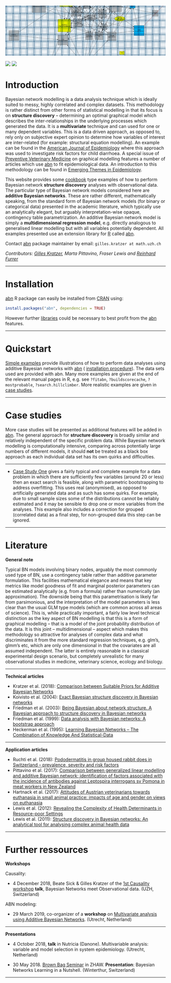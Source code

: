 ![](Material/Image/cropped-web_image.jpg)

[![](https://cranlogs.r-pkg.org/badges/abn)](https://cran.rstudio.com/web/packages/abn/index.html) [![](http://www.r-pkg.org/badges/version-last-release/abn)](http://www.r-pkg.org/badges/version-last-release/abn/index.html)

# Introduction

Bayesian network modelling is a data analysis technique which is ideally suited to messy, highly correlated and complex datasets. This methodology is rather distinct from other forms of statistical modelling in that its focus is on **structure discovery** – determining an optimal graphical model which describes the inter-relationships in the underlying processes which generated the data. It is a **multivariate** technique and can used for one or many dependent variables. This is a data driven approach, as opposed to, rely only on subjective expert opinion to determine how variables of interest are inter-related (for example: structural equation modelling). An example can be found in the [American Journal of Epidemiology](http://aje.oxfordjournals.org/content/176/11/1051.abstract) where this approach was used to investigate risk factors for child diarrhoea. A special issue of [Preventive Veterinary Medicine](http://www.sciencedirect.com/science/journal/01675877/110/1) on graphical modelling features a number of articles which use [abn](https://CRAN.R-project.org/package=abn) to fit epidemiological data. An introduction to this methodology can be found in [Emerging Themes in Epidemiology](http://www.ete-online.com/content/10/1/4).

This website provides some [cookbook](#quickstart) type examples of how to perform Bayesian network **structure discovery** analyses with observational data. The particular type of Bayesian network models considered here are **additive Bayesian networks**. These are rather different, mathematically speaking, from the standard form of Bayesian network models (for binary or categorical data) presented in the academic literature, which typically use an analytically elegant, but arguably interpretation-wise opaque, contingency table parametrization. An additive Bayesian network model is simply a **multidimensional regression model**, e.g. directly analogous to generalised linear modelling but with all variables potentially dependent. All examples presented use an extension library for [R](http://www.r-project.org/) called [abn](https://CRAN.R-project.org/package=abn).

Contact [abn](https://CRAN.R-project.org/package=abn) package maintainer by email: `gilles.kratzer at math.uzh.ch`

*Contributors:*
*[Gilles Kratzer](https://gilleskratzer.netlify.com/), Marta Pittavino, Fraser Lewis and [Reinhard Furrer](https://user.math.uzh.ch/furrer/)*

***

# Installation

[abn](https://CRAN.R-project.org/package=abn) R package can easily be installed from [CRAN](https://CRAN.R-project.org/package=abn) using:

```r
install.packages("abn", dependencies = TRUE)
```

However further [libraries](getting_started.md) could be necessary to best profit from the [abn](https://CRAN.R-project.org/package=abn) features.

***

# Quickstart

[Simple examples](quickstart_examples.md) provide illustrations of how to perform data analyses using additive Bayesian networks with [abn](https://CRAN.R-project.org/package=abn) ( [installation procedure](getting_started.md)). The data sets used are provided with abn. Many more examples are given at the end of the relevant manual pages in R, e.g. see `?fitabn`, `?buildscorecache`, `?mostprobable`, `?search.hillclimber`. More realistic examples are given in [case studies](#case_studies).

***

# Case studies

More case studies will be presented as additional features will be added in [abn](https://CRAN.R-project.org/package=abn). The general approach for **structure discovery** is broadly similar and relatively independent of the specific problem data. While Bayesian network modelling is computationally intensive, comparing across potentially large numbers of different models, it should **not** be treated as a black box approach as each individual data set has its own quirks and difficulties.

___

- [Case Study One](case_study_one.md) gives a fairly typical and complete example for a data problem in which there are sufficiently few variables (around 20 or less) then an exact search is feasible, along with parametric bootstrapping to address overfitting. This uses real (anonymised), as opposed to artificially generated data and as such has some quirks. For example, due to small sample sizes some of the distributions cannot be reliably estimated and it may be sensible to drop one or more variables from the analyses. This example also includes a correction for grouped (correlated data) as a final step, for non-grouped data this step can be ignored.


***

# Literature

**General note**

Typical BN models involving binary nodes, arguably the most commonly used type of BN, use a contingency table rather than additive parameter formulation. This facilities mathematical elegance and means that key metrics like model goodness of fit and marginal posterior parameters can be estimated analytically (e.g. from a formula) rather than numerically (an approximation). The downside being that this parametrisation is likely far from parsimonious, and the interpretation of the model parameters is less clear than the usual GLM type models (which are common across all areas of science). This is, while practically important, a fairly low level technical distinction as the key aspect of BN modelling is that this is a form of graphical modelling – that is a model of the joint probability distribution of the data. It is this joint – multidimensional – aspect which makes this methodology so attractive for analyses of complex data and what discriminates it from the more standard regression techniques, e.g. glm’s, glmm’s etc, which are only one dimensional in that the covariates are all assumed independent. The latter is entirely reasonable in a classical experimental design scenario, but completely unrealistic for many observational studies in medicine, veterinary science, ecology and biology.

***

**Technical articles**

- Kratzer et al. (2018): [Comparison between Suitable Priors for Additive Bayesian Networks](https://arxiv.org/pdf/1809.06636)
- Koivisto et al. (2004): [Exact Bayesian structure discovery in Bayesian networks](https://static.aminer.org/pdf/PDF/000/984/996/exact_bayesian_structure_discovery_in_bayesian_networks.pdf)
- Friedman et al. (2003): [Being Bayesian about network structure. A Bayesian approach to structure discovery in Bayesian networks](http://web.cs.iastate.edu/~jtian/cs673/cs673_spring05/references/Friedman-Koller-2003.pdf)
- Friedman et al. (1999): [Data analysis with Bayesian networks: A bootstrap approach](http://scholar.google.com/scholar_url?hl=en&q=http://w3.cs.huji.ac.il/~nir/Papers/FGW2.pdf&sa=X&scisig=AAGBfm3-UgXALoAdzzXG_hPQAzhuMvYaiQ&oi=scholarr)
- Heckerman et al. (1995): [Learning Bayesian Networks – The Combination of Knowledge And Statistical-Data](http://maxchickering.com/publications/ml95.pdf)

***

**Application articles**

- Ruchti et al. (2018): [Pododermatitis in group housed rabbit does in Switzerland – prevalence, severity and risk factors](https://www.sciencedirect.com/science/article/pii/S0167587718300813?via%3Dihub)
- Pittavino et al. (2017): [Comparison between generalized linear modelling and additive Bayesian network; identification of factors associated with the incidence of antibodies against Leptospira interrogans sv Pomona in meat workers in New Zealand](https://www.sciencedirect.com/science/article/pii/S0001706X16308828?via%3Dihub)
- Hartnack et al. (2017): [Attitudes of Austrian veterinarians towards euthanasia in small animal practice: impacts of age and gender on views on euthanasia](http://download.springer.com/static/pdf/949/art%253A10.1186%252Fs12917-016-0649-0.pdf?originUrl=http%3A%2F%2Fbmcvetres.biomedcentral.com%2Farticle%2F10.1186%2Fs12917-016-0649-0&token2=exp=1455044551~acl=%2Fstatic%2Fpdf%2F949%2Fart%25253A10.1186%25252Fs12917-016-0649-0.pdf*~hmac=e04039a7400eefea35dc05635bccae1688e549b8b0eb36edc0b8fd72caba73fc)
- Lewis et al. (2012): [Revealing the Complexity of Health Determinants in Resource-poor Settings](http://aje.oxfordjournals.org/content/176/11/1051.full.pdf?keytype=ref&ijkey=zCJD2Zt88XaDYyY)
- Lewis et al. (2011): [Structure discovery in Bayesian networks: An analytical tool for analysing complex animal health data](http://pdn.sciencedirect.com/science?_ob=MiamiImageURL&_cid=271186&_user=4429&_pii=S0167587711000341&_check=y&_origin=browseVolIssue&_zone=rslt_list_item&_coverDate=2011-06-15&wchp=dGLbVlS-zSkWb&md5=29522e1462a0ac05fe07c787a4cd3d0a&pid=1-s2.0-S0167587711000341-main.pdf)

***

# Further ressources

**Workshops**

Causality:
- 4 December 2018, Beate Sick & Gilles Kratzer of the [1st Causality workshop](https://bsick.github.io/causality_workshop/) **talk**, Bayesian Networks meet Observational data. (UZH, Switzerland)

ABN modeling:
- 29 March 2019, co-organizer of a **workshop** on [Multivariate analysis using Additive Bayesian Networks](https://gilleskratzer.github.io/SVEPM2019/). (Utrecht, Netherland)

***

**Presentations**

- 4 October 2018, **talk** in Nutricia (Danone). Multivariable analysis: variable and model selection in system epidemiology. (Utrecht, Netherland)

- 30 May 2018. [Brown Bag Seminar](https://tensorchiefs.github.io/bbs/) in ZHAW. **Presentation**: Bayesian Networks Learning in a Nutshell. (Winterthur, Switzerland)

***
